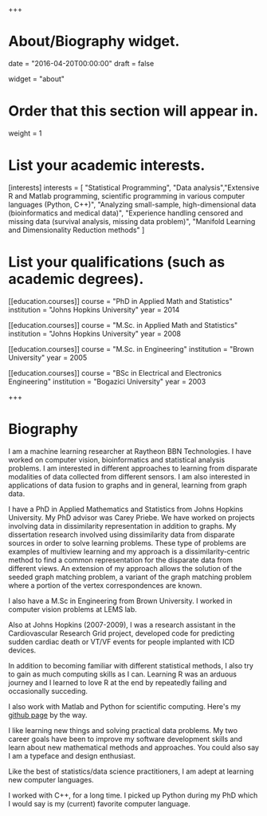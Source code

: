 +++
# About/Biography widget.

date = "2016-04-20T00:00:00"
draft = false

widget = "about"

# Order that this section will appear in.
weight = 1

# List your academic interests.
  [interests] 
  interests = [ "Statistical Programming", "Data analysis","Extensive R and Matlab programming, scientific programming in various computer languages (Python, C++)", "Analyzing small-sample, high-dimensional data (bioinformatics and medical data)",
  "Experience handling censored and missing data (survival analysis, missing data problem)",
      "Manifold Learning and Dimensionality Reduction methods"
               ]

# List your qualifications (such as academic degrees).
[[education.courses]]
  course = "PhD in Applied Math and Statistics"
  institution = "Johns Hopkins University"
  year = 2014

[[education.courses]]
  course = "M.Sc. in Applied Math and Statistics"
  institution = "Johns Hopkins University"
  year = 2008

[[education.courses]]
  course = "M.Sc. in Engineering"
  institution = "Brown University"
  year = 2005

[[education.courses]]
  course = "BSc in Electrical and Electronics Engineering"
  institution = "Bogazici University"
  year = 2003
 
+++

# Biography

I am a machine learning researcher at Raytheon BBN Technologies. I have worked on computer vision, bioinformatics and statistical analysis problems. I am interested in different approaches to learning from disparate modalities of  data collected from different sensors. I am also interested in applications of data fusion  to graphs and in general, learning from graph data.

I have a PhD in Applied Mathematics and Statistics from Johns Hopkins University. My PhD advisor was Carey Priebe. We have worked on projects involving data in dissimilarity representation in addition to graphs. My dissertation research involved using dissimilarity data from disparate sources in order to solve learning problems. These type of problems are examples of multiview learning and my approach is a dissimilarity-centric method to find a common representation for the disparate data from different views. An extension of my approach allows the solution of the seeded graph matching problem, a variant of the graph matching problem where a portion of the vertex correspondences are known.


I also have a M.Sc in Engineering from Brown University. I worked in computer vision problems at LEMS lab.

Also at Johns Hopkins (2007-2009), I was a research assistant in the Cardiovascular Research Grid project, developed code for predicting sudden cardiac death or VT/VF events for people implanted with ICD devices.

In addition to becoming familiar with different statistical methods, I also try to gain as much computing skills as I can. Learning R was an arduous journey and I learned to love R at the end by repeatedly failing and occasionally succeding.

I also work with Matlab and Python for scientific computing. Here's my [github page](https://github.com/adalisan/) by the way.

I like learning new things and solving practical data problems. My two career goals have been to improve my software development skills and learn about new mathematical methods and approaches. You could also say I am a typeface and design enthusiast.

Like the best of statistics/data science practitioners, I am adept at learning new computer languages.

I worked with C++, for a long time. I picked up Python during my PhD which I would say is my (current) favorite computer language.
